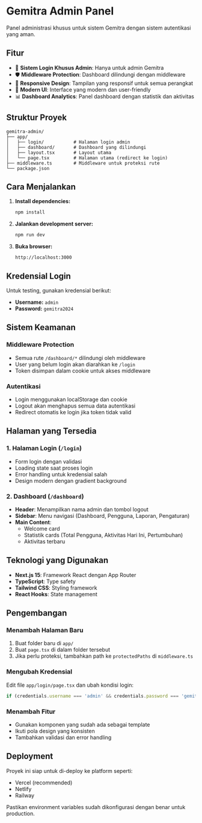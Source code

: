 # Gemitra Admin Panel

Panel administrasi khusus untuk sistem Gemitra dengan sistem autentikasi yang aman.

## Fitur

- 🔐 **Sistem Login Khusus Admin**: Hanya untuk admin Gemitra
- 🛡️ **Middleware Protection**: Dashboard dilindungi dengan middleware
- 📱 **Responsive Design**: Tampilan yang responsif untuk semua perangkat
- 🎨 **Modern UI**: Interface yang modern dan user-friendly
- 📊 **Dashboard Analytics**: Panel dashboard dengan statistik dan aktivitas

## Struktur Proyek

```
gemitra-admin/
├── app/
│   ├── login/           # Halaman login admin
│   ├── dashboard/       # Dashboard yang dilindungi
│   ├── layout.tsx       # Layout utama
│   └── page.tsx         # Halaman utama (redirect ke login)
├── middleware.ts        # Middleware untuk proteksi rute
└── package.json
```

## Cara Menjalankan

1. **Install dependencies:**
   ```bash
   npm install
   ```

2. **Jalankan development server:**
   ```bash
   npm run dev
   ```

3. **Buka browser:**
   ```
   http://localhost:3000
   ```

## Kredensial Login

Untuk testing, gunakan kredensial berikut:
- **Username:** `admin`
- **Password:** `gemitra2024`

## Sistem Keamanan

### Middleware Protection
- Semua rute `/dashboard/*` dilindungi oleh middleware
- User yang belum login akan diarahkan ke `/login`
- Token disimpan dalam cookie untuk akses middleware

### Autentikasi
- Login menggunakan localStorage dan cookie
- Logout akan menghapus semua data autentikasi
- Redirect otomatis ke login jika token tidak valid

## Halaman yang Tersedia

### 1. Halaman Login (`/login`)
- Form login dengan validasi
- Loading state saat proses login
- Error handling untuk kredensial salah
- Design modern dengan gradient background

### 2. Dashboard (`/dashboard`)
- **Header**: Menampilkan nama admin dan tombol logout
- **Sidebar**: Menu navigasi (Dashboard, Pengguna, Laporan, Pengaturan)
- **Main Content**: 
  - Welcome card
  - Statistik cards (Total Pengguna, Aktivitas Hari Ini, Pertumbuhan)
  - Aktivitas terbaru

## Teknologi yang Digunakan

- **Next.js 15**: Framework React dengan App Router
- **TypeScript**: Type safety
- **Tailwind CSS**: Styling framework
- **React Hooks**: State management

## Pengembangan

### Menambah Halaman Baru
1. Buat folder baru di `app/`
2. Buat `page.tsx` di dalam folder tersebut
3. Jika perlu proteksi, tambahkan path ke `protectedPaths` di `middleware.ts`

### Mengubah Kredensial
Edit file `app/login/page.tsx` dan ubah kondisi login:
```typescript
if (credentials.username === 'admin' && credentials.password === 'gemitra2024')
```

### Menambah Fitur
- Gunakan komponen yang sudah ada sebagai template
- Ikuti pola design yang konsisten
- Tambahkan validasi dan error handling

## Deployment

Proyek ini siap untuk di-deploy ke platform seperti:
- Vercel (recommended)
- Netlify
- Railway

Pastikan environment variables sudah dikonfigurasi dengan benar untuk production.
